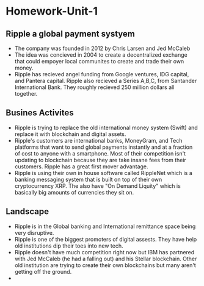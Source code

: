 # Homework-Unit-1
## Ripple a global payment systyem
* The company was founded in 2012 by Chris Larsen and Jed McCaleb
* The idea was concieved in 2004 to create a decentralized exchange that could empoyer local communites to create and trade their own money.
* Ripple has recieved angel funding from Google ventures, IDG capital, and Pantera capital. Ripple also recieved a Series A,B,C, from Santander International Bank. They roughly recieved 250 million dollars all together.
## Busines Activites
* Ripple is trying to replace the old international money system (Swift) and replace it with blockchain and digital assets.
* Ripple's customers are international banks, MoneyGram, and Tech platforms that want to send global payments instantly and at a fraction of cost to anyone with a smartphone. Most of their competition isn't updating to blockchain because they are take insane fees from their customers. Ripple has a great first mover advantage.
* Ripple is using their own in house software called RippleNet which is a banking messaging system that is built on top of their own cryptocurrency XRP. The also have "On Demand Liquity" which is basically big amounts of currencies they sit on.
## Landscape
* Ripple is in the Global banking and International remittance space being very disruptive.
* Ripple is one of the biggest promoters of digital assests. They have help old institutions dip their toes into new tech.
* Ripple doesn't have much competition right now but IBM has partnered with Jed McCaleb (he had a falling out) and his Stellar blockchain. Other old institution are trying to create their own blockchains but many aren't getting off the ground.
*
